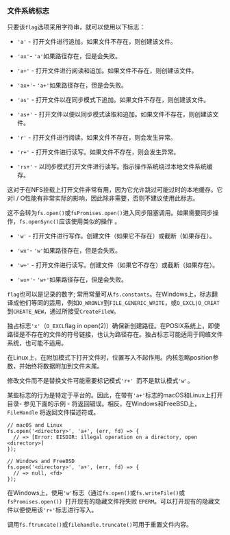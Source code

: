 <h3>文件系统标志</h3>

只要该`flag`选项采用字符串，就可以使用以下标志：

* `'a'` - 打开文件进行追加。如果文件不存在，则创建该文件。

* `'ax'`- `'a'`如果路径存在，但是会失败。

* `'a+'` - 打开文件进行阅读和追加。如果文件不存在，则创建该文件。

* `'ax+'`- `'a+'`如果路径存在，但是会失败。

* `'as'` - 打开文件以在同步模式下追加。如果文件不存在，则创建该文件。

* `'as+'` - 打开文件以便以同步模式读取和追加。如果文件不存在，则创建该文件。

* `'r'` - 打开文件进行阅读。如果文件不存在，则会发生异常。

* `'r+'` - 打开文件进行读写。如果文件不存在，则会发生异常。

* `'rs+'` - 以同步模式打开文件进行读写。指示操作系统绕过本地文件系统缓存。

这对于在NFS挂载上打开文件非常有用，因为它允许跳过可能过时的本地缓存。它对I / O性能有非常实际的影响，因此除非需要，否则不建议使用此标志。

这不会转为`fs.open()`或`fsPromises.open()`进入同步阻塞调用。如果需要同步操作，`fs.openSync()`应该使用类似的操作 。

* `'w'` - 打开文件进行写作。创建文件（如果它不存在）或截断（如果存在）。

* `'wx'`- `'w'`如果路径存在，但是会失败。

* `'w+'` - 打开文件进行读写。创建文件（如果它不存在）或截断（如果存在）。

* `'wx+'`- `'w+'`如果路径存在，但是会失败。

`flag`也可以是记录的数字; 常用常量可从`fs.constants`。在Windows上，标志翻译成他们等同的适用，例如`O_WRONLY`到`FILE_GENERIC_WRITE`，或`O_EXCL|O_CREAT`到`CREATE_NEW`，通过所接受`CreateFileW`。

独占标志`'x'`（`O_EXCL`flag in open(2)）确保新创建路径。在POSIX系统上，即使路径是不存在的文件的符号链接，也认为路径存在。独占标志可能适用于网络文件系统，也可能不适用。

在Linux上，在附加模式下打开文件时，位置写入不起作用。内核忽略position参数，并始终将数据附加到文件末尾。

修改文件而不是替换文件可能需要标记模式`'r+' `而不是默认模式`'w'`。

某些标志的行为是特定于平台的。因此，在带有`'a+'`标志的macOS和Linux上打开目录- 参见下面的示例 - 将返回错误。相反，在Windows和FreeBSD上，`FileHandle` 将返回文件描述符或。

	// macOS and Linux
	fs.open('<directory>', 'a+', (err, fd) => {
	  // => [Error: EISDIR: illegal operation on a directory, open <directory>]
	});
	
	// Windows and FreeBSD
	fs.open('<directory>', 'a+', (err, fd) => {
	  // => null, <fd>
	});
在Windows上，使用`'w'`标志（通过`fs.open()`或`fs.writeFile()`或`fsPromises.open()`）打开现有的隐藏文件将失败 `EPERM`。可以打开现有的隐藏文件以便使用该`'r+'`标志进行写入。

调用`fs.ftruncate()`或`filehandle.truncate()`可用于重置文件内容。